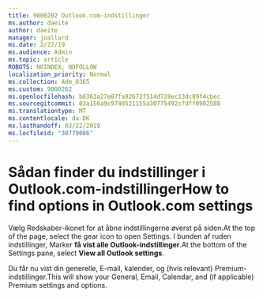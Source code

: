 ```yaml
---
title: 9000202 Outlook.com-indstillinger
ms.author: daeite
author: daeite
manager: joallard
ms.date: 2/27/19
ms.audience: Admin
ms.topic: article
ROBOTS: NOINDEX, NOFOLLOW
localization_priority: Normal
ms.collection: Adm_O365
ms.custom: 9000202
ms.openlocfilehash: b0363a27e87fa92672f514d728ec13dc89f4cbec
ms.sourcegitcommit: 03a156a9c9740521155a30775492c7dff0982588
ms.translationtype: MT
ms.contentlocale: da-DK
ms.lasthandoff: 03/22/2019
ms.locfileid: "30779086"
---
```

# <a name="how-to-find-options-in-outlookcom-settings"></a><span data-ttu-id="5fbfc-102">Sådan finder du indstillinger i Outlook.com-indstillinger</span><span class="sxs-lookup"><span data-stu-id="5fbfc-102">How to find options in Outlook.com settings</span></span>

<span data-ttu-id="5fbfc-103">Vælg Redskaber-ikonet for at åbne indstillingerne øverst på siden.</span><span class="sxs-lookup"><span data-stu-id="5fbfc-103">At the top of the page, select the gear icon to open Settings.</span></span> <span data-ttu-id="5fbfc-104">I bunden af ruden indstillinger, Marker **få vist alle Outlook-indstillinger**.</span><span class="sxs-lookup"><span data-stu-id="5fbfc-104">At the bottom of the Settings pane, select **View all Outlook settings**.</span></span>

<span data-ttu-id="5fbfc-105">Du får nu vist din generelle, E-mail, kalender, og (hvis relevant) Premium- indstillinger.</span><span class="sxs-lookup"><span data-stu-id="5fbfc-105">This will show your General, Email, Calendar, and (if applicable) Premium settings and options.</span></span>